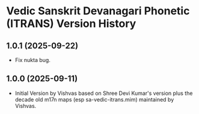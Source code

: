 Vedic Sanskrit Devanagari Phonetic (ITRANS) Version History
======================================
1.0.1 (2025-09-22)
----------------
* Fix nukta bug.

1.0.0 (2025-09-11)
----------------
* Initial Version by Vishvas based on Shree Devi Kumar's version plus the decade old m17n maps (esp sa-vedic-itrans.mim) maintained by Vishvas.
